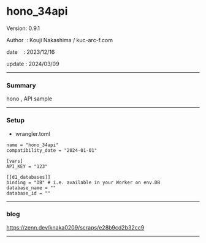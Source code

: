 ﻿# hono_34api

 Version: 0.9.1

 Author  : Kouji Nakashima / kuc-arc-f.com

 date    : 2023/12/16

 update  : 2024/03/09

***
### Summary

hono , API  sample
***
### Setup

* wrangler.toml
```
name = "hono_34api"
compatibility_date = "2024-01-01"

[vars]
API_KEY = "123"

[[d1_databases]]
binding = "DB" # i.e. available in your Worker on env.DB
database_name = ""
database_id = ""
```
***
### blog 

https://zenn.dev/knaka0209/scraps/e28b9cd2b32cc9

***

